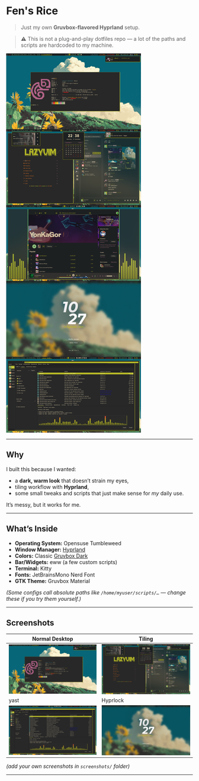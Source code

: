 
# Fen's Rice

> Just my own **Gruvbox-flavored Hyprland** setup.
  
> ⚠️ This is not a plug-and-play dotfiles repo — a lot of the paths and scripts are hardcoded to my machine.

![desktop](screenshots/rice.png)

---

## Why

I built this because I wanted:
- a **dark, warm look** that doesn’t strain my eyes,
- tiling workflow with **Hyprland**,  
- some small tweaks and scripts that just make sense for *my* daily use.

It’s messy, but it works for me.

---

## What’s Inside

- **Operating System:** Opensuse Tumbleweed
- **Window Manager:** [Hyprland](https://github.com/hyprwm/Hyprland)
- **Colors:** Classic [Gruvbox Dark](https://github.com/morhetz/gruvbox)
- **Bar/Widgets:** eww (a few custom scripts)
- **Terminal:** Kitty
- **Fonts:** JetBrainsMono Nerd Font
- **GTK Theme:** Gruvbox Material

*(Some configs call absolute paths like `/home/myuser/scripts/…` — change these if you try them yourself.)*

---

## Screenshots

| Normal Desktop | Tiling |
|-----------------|-------|
| ![desktop](screenshots/fetch.png) | ![tiling](screenshots/wuhh.png) |
| yast | Hyprlock |
| ![yast ig](screenshots/yast.png) | ![hyprlock](screenshots/hyprlock.png) |

*(add your own screenshots in `screenshots/` folder)*

---




